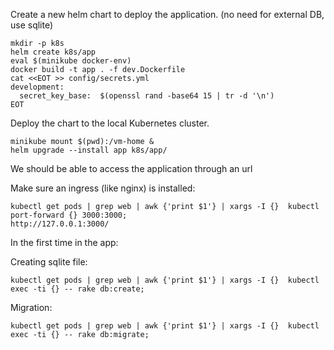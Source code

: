 
Create a new helm chart to deploy the application. (no need for external DB, use sqlite)

    mkdir -p k8s
    helm create k8s/app
    eval $(minikube docker-env)
    docker build -t app . -f dev.Dockerfile
    cat <<EOT >> config/secrets.yml
    development:
      secret_key_base:  $(openssl rand -base64 15 | tr -d '\n')
    EOT

Deploy the chart to the local Kubernetes cluster.

    minikube mount $(pwd):/vm-home &
    helm upgrade --install app k8s/app/

We should be able to access the application through an url

Make sure an ingress (like nginx) is installed:

    kubectl get pods | grep web | awk {'print $1'} | xargs -I {}  kubectl port-forward {} 3000:3000;
    http://127.0.0.1:3000/


In the first time in the app:

Creating sqlite file:

    kubectl get pods | grep web | awk {'print $1'} | xargs -I {}  kubectl exec -ti {} -- rake db:create;

Migration:

    kubectl get pods | grep web | awk {'print $1'} | xargs -I {}  kubectl exec -ti {} -- rake db:migrate;
